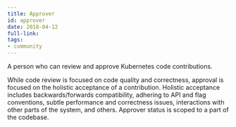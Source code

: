 ```yaml
---
title: Approver
id: approver
date: 2018-04-12
full-link: 
tags:
- community 
---
```

 A person who can review and approve Kubernetes code contributions.

<!--more--> 

While code review is focused on code quality and correctness, approval is focused on the holistic acceptance of a contribution. Holistic acceptance includes backwards/forwards compatibility, adhering to API and flag conventions, subtle performance and correctness issues, interactions with other parts of the system, and others. Approver status is scoped to a part of the codebase.

